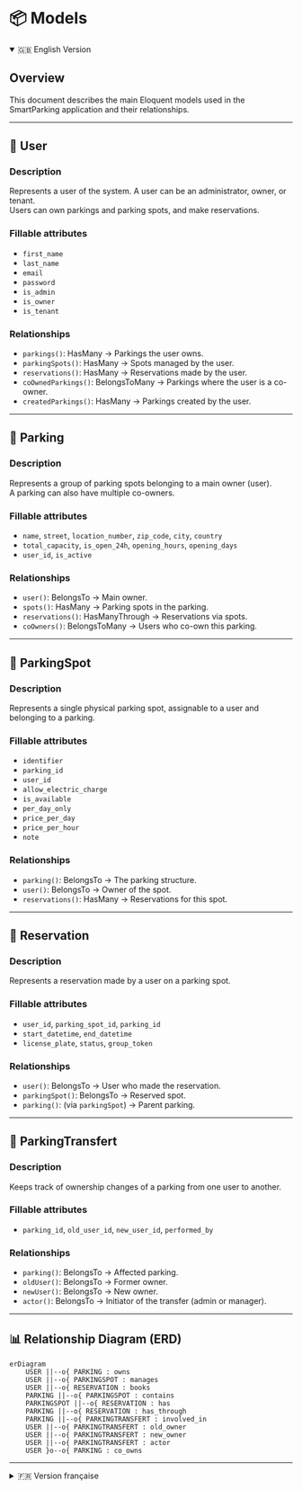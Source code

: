 # 📦 Models

<details open>
<summary>🇬🇧 English Version</summary>

## Overview

This document describes the main Eloquent models used in the SmartParking application and their relationships.

---

## 🧩 User

### Description
Represents a user of the system. A user can be an administrator, owner, or tenant.  
Users can own parkings and parking spots, and make reservations.

### Fillable attributes
- `first_name`
- `last_name`
- `email`
- `password`
- `is_admin`
- `is_owner`
- `is_tenant`

### Relationships
- `parkings()`: HasMany → Parkings the user owns.
- `parkingSpots()`: HasMany → Spots managed by the user.
- `reservations()`: HasMany → Reservations made by the user.
- `coOwnedParkings()`: BelongsToMany → Parkings where the user is a co-owner.
- `createdParkings()`: HasMany → Parkings created by the user.

---

## 🧩 Parking

### Description
Represents a group of parking spots belonging to a main owner (user).  
A parking can also have multiple co-owners.

### Fillable attributes
- `name`, `street`, `location_number`, `zip_code`, `city`, `country`
- `total_capacity`, `is_open_24h`, `opening_hours`, `opening_days`
- `user_id`, `is_active`

### Relationships
- `user()`: BelongsTo → Main owner.
- `spots()`: HasMany → Parking spots in the parking.
- `reservations()`: HasManyThrough → Reservations via spots.
- `coOwners()`: BelongsToMany → Users who co-own this parking.

---

## 🧩 ParkingSpot

### Description
Represents a single physical parking spot, assignable to a user and belonging to a parking.

### Fillable attributes
- `identifier`
- `parking_id`
- `user_id`
- `allow_electric_charge`
- `is_available`
- `per_day_only`
- `price_per_day`
- `price_per_hour`
- `note`

### Relationships
- `parking()`: BelongsTo → The parking structure.
- `user()`: BelongsTo → Owner of the spot.
- `reservations()`: HasMany → Reservations for this spot.

---

## 🧩 Reservation

### Description
Represents a reservation made by a user on a parking spot.

### Fillable attributes
- `user_id`, `parking_spot_id`, `parking_id`
- `start_datetime`, `end_datetime`
- `license_plate`, `status`, `group_token`

### Relationships
- `user()`: BelongsTo → User who made the reservation.
- `parkingSpot()`: BelongsTo → Reserved spot.
- `parking()`: (via `parkingSpot`) → Parent parking.

---

## 🧩 ParkingTransfert

### Description
Keeps track of ownership changes of a parking from one user to another.

### Fillable attributes
- `parking_id`, `old_user_id`, `new_user_id`, `performed_by`

### Relationships
- `parking()`: BelongsTo → Affected parking.
- `oldUser()`: BelongsTo → Former owner.
- `newUser()`: BelongsTo → New owner.
- `actor()`: BelongsTo → Initiator of the transfer (admin or manager).

---

## 📊 Relationship Diagram (ERD)

```mermaid
erDiagram
    USER ||--o{ PARKING : owns
    USER ||--o{ PARKINGSPOT : manages
    USER ||--o{ RESERVATION : books
    PARKING ||--o{ PARKINGSPOT : contains
    PARKINGSPOT ||--o{ RESERVATION : has
    PARKING ||--o{ RESERVATION : has_through
    PARKING ||--o{ PARKINGTRANSFERT : involved_in
    USER ||--o{ PARKINGTRANSFERT : old_owner
    USER ||--o{ PARKINGTRANSFERT : new_owner
    USER ||--o{ PARKINGTRANSFERT : actor
    USER }o--o{ PARKING : co_owns
```

</details>

---

<details>
<summary>🇫🇷 Version française</summary>

## Vue d’ensemble

Ce document décrit les principaux modèles Eloquent utilisés dans l’application SmartParking et leurs relations.

---

## 🧩 User (Utilisateur)

### Description
Représente un utilisateur du système. Il peut être administrateur, propriétaire ou locataire.  
Les utilisateurs peuvent posséder des parkings, des places, et effectuer des réservations.

### Attributs `fillable`
- `first_name`
- `last_name`
- `email`
- `password`
- `is_admin`
- `is_owner`
- `is_tenant`

### Relations
- `parkings()`: HasMany → Parkings possédés par l’utilisateur.
- `parkingSpots()`: HasMany → Places gérées par l’utilisateur.
- `reservations()`: HasMany → Réservations effectuées par l’utilisateur.
- `coOwnedParkings()`: BelongsToMany → Parkings où l’utilisateur est copropriétaire.
- `createdParkings()`: HasMany → Parkings créés par l’utilisateur.

---

## 🧩 Parking

### Description
Représente un ensemble de places appartenant à un utilisateur principal.  
Un parking peut aussi avoir plusieurs copropriétaires.

### Attributs `fillable`
- `name`, `street`, `location_number`, `zip_code`, `city`, `country`
- `total_capacity`, `is_open_24h`, `opening_hours`, `opening_days`
- `user_id`, `is_active`

### Relations
- `user()`: BelongsTo → Propriétaire principal.
- `spots()`: HasMany → Places de parking contenues dans ce parking.
- `reservations()`: HasManyThrough → Réservations via les places.
- `coOwners()`: BelongsToMany → Copropriétaires du parking.

---

## 🧩 ParkingSpot (Place de parking)

### Description
Représente une place physique assignée à un utilisateur, appartenant à un parking.

### Attributs `fillable`
- `identifier`
- `parking_id`
- `user_id`
- `allow_electric_charge`
- `is_available`
- `per_day_only`
- `price_per_day`
- `price_per_hour`
- `note`

### Relations
- `parking()`: BelongsTo → Parking parent.
- `user()`: BelongsTo → Propriétaire de la place.
- `reservations()`: HasMany → Réservations de cette place.

---

## 🧩 Reservation (Réservation)

### Description
Représente une réservation d’une place de parking effectuée par un utilisateur.

### Attributs `fillable`
- `user_id`, `parking_spot_id`, `parking_id`
- `start_datetime`, `end_datetime`
- `license_plate`, `status`, `group_token`

### Relations
- `user()`: BelongsTo → Utilisateur ayant effectué la réservation.
- `parkingSpot()`: BelongsTo → Place réservée.
- `parking()`: (via `parkingSpot`) → Parking parent.

---

## 🧩 ParkingTransfert (Transfert de propriété)

### Description
Historique du changement de propriétaire d’un parking.

### Attributs `fillable`
- `parking_id`, `old_user_id`, `new_user_id`, `performed_by`

### Relations
- `parking()`: BelongsTo → Parking concerné.
- `oldUser()`: BelongsTo → Ancien propriétaire.
- `newUser()`: BelongsTo → Nouveau propriétaire.
- `actor()`: BelongsTo → Utilisateur à l’origine du transfert.

---

## 📊 Diagramme de relations (ERD)

```mermaid
erDiagram
    USER ||--o{ PARKING : owns
    USER ||--o{ PARKINGSPOT : manages
    USER ||--o{ RESERVATION : books
    PARKING ||--o{ PARKINGSPOT : contains
    PARKINGSPOT ||--o{ RESERVATION : has
    PARKING ||--o{ RESERVATION : has_through
    PARKING ||--o{ PARKINGTRANSFERT : involved_in
    USER ||--o{ PARKINGTRANSFERT : old_owner
    USER ||--o{ PARKINGTRANSFERT : new_owner
    USER ||--o{ PARKINGTRANSFERT : actor
    USER }o--o{ PARKING : co_owns
```

</details>
